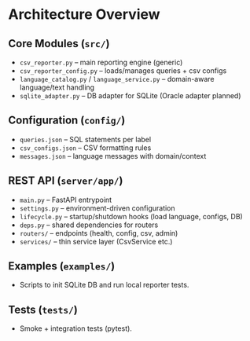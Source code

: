 # Architecture Overview

## Core Modules (`src/`)
- `csv_reporter.py` – main reporting engine (generic)
- `csv_reporter_config.py` – loads/manages queries + csv configs
- `language_catalog.py` / `language_service.py` – domain-aware language/text handling
- `sqlite_adapter.py` – DB adapter for SQLite (Oracle adapter planned)

## Configuration (`config/`)
- `queries.json` – SQL statements per label
- `csv_configs.json` – CSV formatting rules
- `messages.json` – language messages with domain/context

## REST API (`server/app/`)
- `main.py` – FastAPI entrypoint
- `settings.py` – environment-driven configuration
- `lifecycle.py` – startup/shutdown hooks (load language, configs, DB)
- `deps.py` – shared dependencies for routers
- `routers/` – endpoints (health, config, csv, admin)
- `services/` – thin service layer (CsvService etc.)

## Examples (`examples/`)
- Scripts to init SQLite DB and run local reporter tests.

## Tests (`tests/`)
- Smoke + integration tests (pytest).